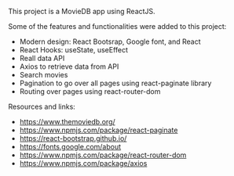 
This project is a MovieDB app using ReactJS. 

Some of the features and functionalities were added to this project:
- Modern design: React Bootsrap, Google font, and React
- React Hooks: useState, useEffect
- Reall data API
- Axios to retrieve data from API
- Search movies
- Pagination  to go over all pages using react-paginate library
- Routing over pages using react-router-dom

Resources and links:
- https://www.themoviedb.org/
- https://www.npmjs.com/package/react-paginate
- https://react-bootstrap.github.io/
- https://fonts.google.com/about
- https://www.npmjs.com/package/react-router-dom
- https://www.npmjs.com/package/axios
